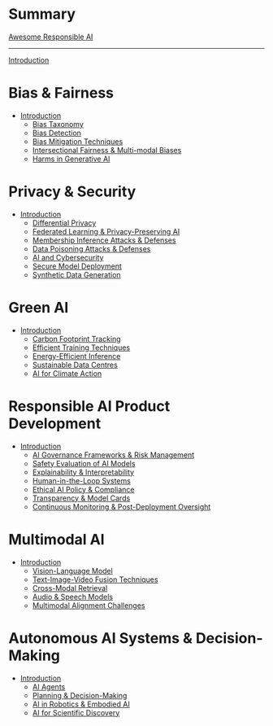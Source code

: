 <!-- markdownlint-disable-file MD025 MD042 MD013 -->

# Summary

[Awesome Responsible AI]() <!-- (awesome_list.md) -->

---

[Introduction](README.md)

# Bias & Fairness

- [Introduction]() <!-- (./bias_and_fairness/README.md) -->
  - [Bias Taxonomy]() <!-- (./bias_and_fairness/taxonomy.md) -->
  - [Bias Detection]() <!-- (./bias_and_fairness/detection.md) -->
  - [Bias Mitigation Techniques]() <!-- (./bias_and_fairness/mitigation.md) -->
  - [Intersectional Fairness & Multi-modal Biases]() <!-- (./bias_and_fairness/intersectional_fairness_and_multimodal_biases.md) -->
  - [Harms in Generative AI]() <!-- (./bias_and_fairness/harms_in_genai.md) -->

# Privacy & Security

- [Introduction]() <!-- (./privacy_and_security/README.md) -->
  - [Differential Privacy]() <!-- (./privacy_and_security/differential_privacy.md) -->
  - [Federated Learning & Privacy-Preserving AI]() <!-- (./privacy_and_security/fl_and_privacy_preserving_ai.md) -->
  - [Membership Inference Attacks & Defenses]() <!-- (./privacy_and_security/mia_and_defenses.md) -->
  - [Data Poisoning Attacks & Defenses]() <!-- (./privacy_and_security/data_poisoning_and_defenses.md) -->
  - [AI and Cybersecurity]() <!-- (./privacy_and_security/ai_and_cybersecurity.md) -->
  - [Secure Model Deployment]() <!-- (./privacy_and_security/secure_model_deployment.md) -->
  - [Synthetic Data Generation]() <!-- (./privacy_and_security/synthetic_data_gen.md) -->

# Green AI

- [Introduction]() <!-- (./green_ai/README.md) -->
  - [Carbon Footprint Tracking](./green_ai/carbon_footprint.md)
  - [Efficient Training Techniques]() <!-- (./green_ai/efficient_training.md) -->
  - [Energy-Efficient Inference]() <!-- (./green_ai/energy_efficient_inference.md) -->
  - [Sustainable Data Centres]() <!-- (./green_ai/sustainable_data_centres.md) -->
  - [AI for Climate Action]() <!-- (./green_ai/ai_for_climate_action.md) -->

# Responsible AI Product Development

- [Introduction]() <!-- (./responsible_ai_product_dev/README.md) -->
  - [AI Governance Frameworks & Risk Management]() <!-- (./responsible_ai_product_dev/ai_governance_frameworks.md) -->
  - [Safety Evaluation of AI Models]() <!-- (./responsible_ai_product_dev/safety_evaluation.md) -->
  - [Explainability & Interpretability]() <!-- (./responsible_ai_product_dev/explainability_and_interpretability.md) -->
  - [Human-in-the-Loop Systems]() <!-- (./responsible_ai_product_dev/human_in_the_loop.md) -->
  - [Ethical AI Policy & Compliance]() <!-- (./responsible_ai_product_dev/ethical_ai_policy_and_compliance.md) -->
  - [Transparency & Model Cards]() <!-- (./responsible_ai_product_dev/transparency_and_model_cards.md) -->
  - [Continuous Monitoring & Post-Deployment Oversight]() <!-- (./responsible_ai_product_dev/continuous_monitoring_and_post_deployment.md) -->

# Multimodal AI

- [Introduction]() <!-- (./multimodal_ai/README.md) -->
  - [Vision-Language Model]() <!-- (./multimodal_ai/vlm.md) -->
  - [Text-Image-Video Fusion Techniques]() <!-- (./multimodal_ai/text_image_video_fusion.md) -->
  - [Cross-Modal Retrieval]() <!-- (./multimodal_ai/cross_modal_retrieval.md) -->
  - [Audio & Speech Models]() <!-- (./multimodal_ai/audio_and_speech.md) -->
  - [Multimodal Alignment Challenges]() <!-- (./multimodal_ai/alignment_challenges.md) -->

# Autonomous AI Systems & Decision-Making

- [Introduction]() <!-- (./autonomous_ai/README.md) -->
  - [AI Agents]() <!-- (./autonomous_ai/ai_agents.md) -->
  - [Planning & Decision-Making]() <!-- (./autonomous_ai/planning_and_decision_making.md) -->
  - [AI in Robotics & Embodied AI]() <!-- (./autonomous_ai/ai_robotics_embodied_ai.md) -->
  - [AI for Scientific Discovery]() <!-- (./autonomous_ai/ai_for_scientific_discovery.md) -->
